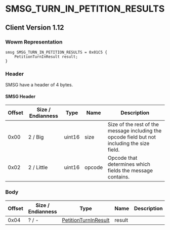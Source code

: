 # SMSG_TURN_IN_PETITION_RESULTS

## Client Version 1.12

### Wowm Representation
```rust,ignore
smsg SMSG_TURN_IN_PETITION_RESULTS = 0x01C5 {
    PetitionTurnInResult result;
}
```
### Header

SMSG have a header of 4 bytes.

#### SMSG Header

| Offset | Size / Endianness | Type   | Name   | Description |
| ------ | ----------------- | ------ | ------ | ----------- |
| 0x00   | 2 / Big           | uint16 | size   | Size of the rest of the message including the opcode field but not including the size field.|
| 0x02   | 2 / Little        | uint16 | opcode | Opcode that determines which fields the message contains.|

### Body

| Offset | Size / Endianness | Type | Name | Description | Comment |
| ------ | ----------------- | ---- | ---- | ----------- | ------- |
| 0x04 | ? / - | [PetitionTurnInResult](petitionturninresult.md) | result |  |  |


